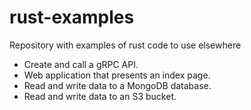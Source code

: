 # rust-examples
Repository with examples of rust code to use elsewhere

- Create and call a gRPC API.
- Web application that presents an index page.
- Read and write data to a MongoDB database.
- Read and write data to an S3 bucket.

